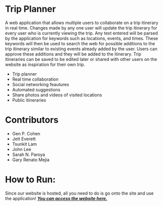 # Trip Planner
A web application that allows multiple users to collaborate on a trip itinerary in real time. Changes made by any one user will update the trip itinerary for every user who is currently viewing the trip. Any text entered will be parsed by the application for keywords such as locations, events, and times. These keywords will then be used to search the web for possible additions to the trip itinerary similar to existing events already added by the user. Users can approve these additions and they will be added to the itinerary. Trip itineraries can be saved to be edited later or shared with other users on the website as inspiration for their own trip.
* Trip planner
* Real time collaboration
* Social networking feautures
* Automated suggestions
* Share photos and videos of visited locations
* Public itineraries

# Contributors
* Gen P. Cohen
* Jett Everett
* Tsunkit Lam
* John Lee
* Sarah N. Paroya
* Gary Renato Mejia

# How to Run: 
Since our website is hosted, all you need to do is 
go onto the site and use the application!
**_[You can access the website here.](http://cis-linux2.temple.edu:8080/FA21_4330_tuj43525/project-trip-planner/web/src/homepage.html)_**